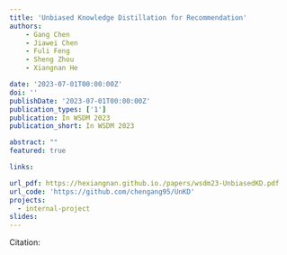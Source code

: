 ```yaml
---
title: 'Unbiased Knowledge Distillation for Recommendation'
authors:
	- Gang Chen
	- Jiawei Chen
	- Fuli Feng
	- Sheng Zhou 
	- Xiangnan He

date: '2023-07-01T00:00:00Z'
doi: ''
publishDate: '2023-07-01T00:00:00Z'
publication_types: ['1']
publication: In WSDM 2023 
publication_short: In WSDM 2023 

abstract: ""
featured: true

links:

url_pdf: https://hexiangnan.github.io./papers/wsdm23-UnbiasedKD.pdf
url_code: 'https://github.com/chengang95/UnKD'
projects:
  - internal-project
slides:
---
```




Citation:
